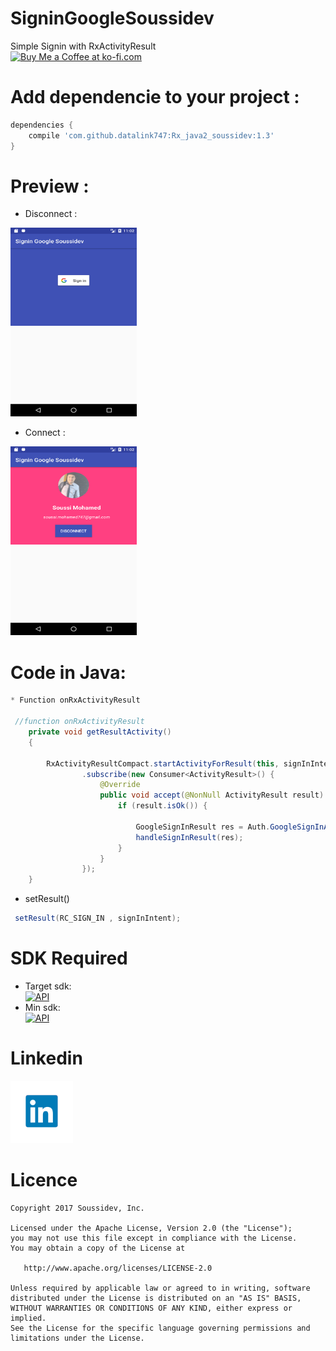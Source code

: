 # SigninGoogleSoussidev
Simple Signin with RxActivityResult
<br>
<a href='https://ko-fi.com/A243447K' target='_blank'><img height='36' style='border:0px;height:36px;'
src='https://az743702.vo.msecnd.net/cdn/kofi4.png?v=0' border='0' alt='Buy Me a Coffee at ko-fi.com' /></a>
<br>

# Add dependencie to your project :

```gradle
dependencies {
    compile 'com.github.datalink747:Rx_java2_soussidev:1.3'
}
```

# Preview :

* Disconnect :</br>
<img src="picture/signin1.png" height="302" width="202">

* Connect :</br>
<img src="picture/signin2.png" height="302" width="202">
<br>

# Code in Java:

```java
* Function onRxActivityResult

 //function onRxActivityResult
    private void getResultActivity()
    {

        RxActivityResultCompact.startActivityForResult(this, signInIntent, RC_SIGN_IN)
                .subscribe(new Consumer<ActivityResult>() {
                    @Override
                    public void accept(@NonNull ActivityResult result) throws Exception {
                        if (result.isOk()) {

                            GoogleSignInResult res = Auth.GoogleSignInApi.getSignInResultFromIntent(result.getData());
                            handleSignInResult(res);
                        }
                    }
                });
    }

```
* setResult()
```java
 setResult(RC_SIGN_IN , signInIntent);
```
# SDK Required
+ Target sdk:<br>
[![API](https://img.shields.io/badge/API-23%2B-brightgreen.svg?style=flat)](https://android-arsenal.com/api?level=23)
+ Min sdk:<br>
[![API](https://img.shields.io/badge/API-19%2B-orange.svg?style=flat)](https://android-arsenal.com/api?level=19)

# Linkedin

<a href="https://www.linkedin.com/in/soussimohamed/">
<img src="picture/linkedin.png" height="100" width="100" alt="Soussi Mohamed">
</a>

# Licence

```
Copyright 2017 Soussidev, Inc.

Licensed under the Apache License, Version 2.0 (the "License");
you may not use this file except in compliance with the License.
You may obtain a copy of the License at

   http://www.apache.org/licenses/LICENSE-2.0

Unless required by applicable law or agreed to in writing, software
distributed under the License is distributed on an "AS IS" BASIS,
WITHOUT WARRANTIES OR CONDITIONS OF ANY KIND, either express or implied.
See the License for the specific language governing permissions and
limitations under the License.
```
